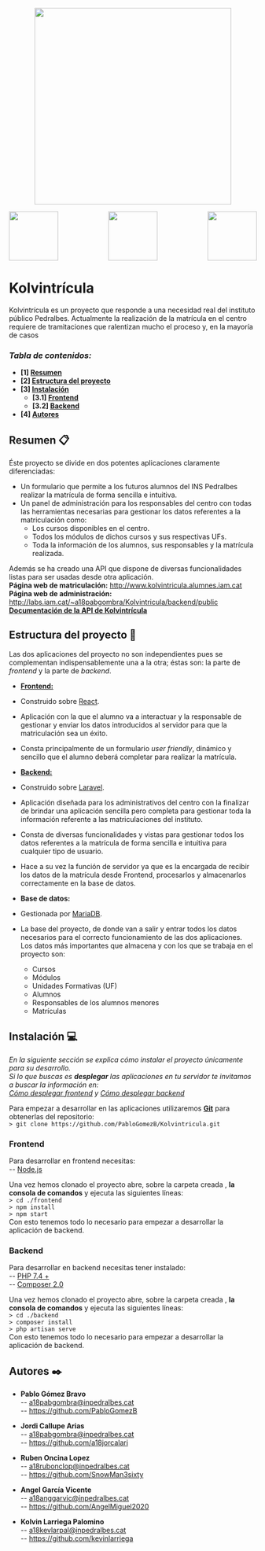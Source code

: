 <p align="center">
<img src="http://labs.iam.cat/~a18pabgombra/Kolvintricula/doc/logo.png" width="400">
</p>
<p align="center">
<img align="left" src="https://www.imuko.co/wp-content/uploads/2020/11/React-logo.png" width="100">
<img 
src="https://upload.wikimedia.org/wikipedia/commons/thumb/3/36/Logo.min.svg/1200px-Logo.min.svg.png" width="100">
<img align="right" src="https://upload.wikimedia.org/wikipedia/commons/thumb/c/ca/MariaDB_colour_logo.svg/1024px-MariaDB_colour_logo.svg.png" width="100">
</p>

# Kolvintrícula

Kolvintrícula es un proyecto que responde a una necesidad real del instituto público Pedralbes.
Actualmente la realización de la matrícula en el centro requiere de tramitaciones que ralentizan mucho el proceso y, en la mayoría de casos

### _Tabla de contenidos:_
* **[1]  [Resumen](#resumen-)**
* **[2]  [Estructura del proyecto](#estructura-del-proyecto-)**
 * **[3] [Instalación](#instalación-)**
	* **[3.1] [Frontend](#frontend)**
	* **[3.2] [Backend](#backend)**
* **[4]  [Autores](#autores-%EF%B8%8F-)**

## Resumen 📋

Éste proyecto se divide en dos potentes aplicaciones claramente diferenciadas:
*   Un formulario que permite a los futuros alumnos del INS Pedralbes realizar la matrícula de forma sencilla e intuitiva.
*   Un panel de administración para los responsables del centro con todas las herramientas necesarias para gestionar los datos referentes a la matriculación como:
    * Los cursos disponibles en el centro.
    * Todos los módulos de dichos cursos y sus respectivas UFs.
    * Toda la información de los alumnos, sus responsables y la matrícula realizada.

Además se ha creado una API que dispone de diversas funcionalidades listas para ser usadas desde otra aplicación.  
**Página web de matriculación:** http://www.kolvintricula.alumnes.iam.cat  
**Página web de administración:** http://labs.iam.cat/~a18pabgombra/Kolvintricula/backend/public  
**[Documentación de la API de Kolvintrícula](http://labs.iam.cat/~a18pabgombra/Kolvintricula/doc/API/html2-documentation-generated/)**

## Estructura del proyecto 📐

Las dos aplicaciones del proyecto no son independientes pues se complementan indispensablemente una a la otra; éstas son: la parte de _frontend_ y la parte de _backend_.

- **[Frontend:](./frontend "Frontend folder")**  
- Construido sobre [React](https://es.reactjs.org/).  
- Aplicación con la que el alumno va a interactuar y la responsable de gestionar y enviar los datos introducidos al servidor para que la matriculación sea un éxito.  
- Consta principalmente de un formulario *user friendly*, dinámico  y sencillo que el alumno deberá completar para realizar la matrícula. 

- **[Backend:](./backend "Backend folder")**  
- Construido sobre [Laravel](https://laravel.com/).      
- Aplicación diseñada para los administrativos del centro con la finalizar de brindar una aplicación sencilla pero completa para gestionar toda la información referente a las matriculaciones del instituto.   
- Consta de diversas funcionalidades y vistas para gestionar todos los datos referentes a la matrícula de forma sencilla e intuitiva para cualquier tipo de usuario.    
- Hace a su vez la función de servidor ya que es la encargada de recibir los datos de la matrícula desde Frontend, procesarlos y almacenarlos correctamente en la base de datos.

- **Base de datos:**
- Gestionada por [MariaDB](https://mariadb.org/).     
- La base del proyecto, de donde van a salir y entrar todos los datos necesarios para el correcto funcionamiento de las dos aplicaciones.  
Los datos más importantes que almacena y con los que se trabaja en el proyecto son:
	* Cursos
	* Módulos
	* Unidades Formativas (UF)
	* Alumnos
	* Responsables de los alumnos menores
	* Matrículas

## Instalación 💻

_En la siguiente sección se explica cómo instalar el proyecto únicamente para su desarrollo._   
_Si lo que buscas es **desplegar** las aplicaciones en tu servidor te invitamos a buscar la información en:  
[Cómo desplegar frontend](./frontend/README.md#despliegue) y [Cómo desplegar backend](./backend/README.md#despliegue)_

Para empezar a desarrollar en las aplicaciones utilizaremos **[Git](https://git-scm.com/)** para obtenerlas del repositorio:   
```> git clone https://github.com/PabloGomezB/Kolvintricula.git ```

### Frontend
Para desarrollar en frontend necesitas:   
-- [Node.js](https://nodejs.org/es/)

Una vez hemos clonado el proyecto abre, sobre la carpeta creada , **la consola de comandos** y ejecuta las siguientes líneas:   
```> cd ./frontend```   
```> npm install```   
```> npm start```   
Con esto tenemos todo lo necesario para empezar a desarrollar la aplicación de backend.

### Backend
Para desarrollar en backend necesitas tener instalado:   
-- [PHP 7.4 +](https://www.php.net/downloads.php)      
-- [Composer 2.0](https://getcomposer.org/)   

Una vez hemos clonado el proyecto abre, sobre la carpeta creada , **la consola de comandos** y ejecuta las siguientes líneas:   
```> cd ./backend```   
```> composer install```   
```> php artisan serve```   
Con esto tenemos todo lo necesario para empezar a desarrollar la aplicación de backend.  

## Autores ✒️

- **Pablo Gómez Bravo**   
-- a18pabgombra@inpedralbes.cat   
-- https://github.com/PabloGomezB  

- **Jordi Callupe Arias**  
--   a18pabgombra@inpedralbes.cat  
-- https://github.com/a18jorcalari  

- **Ruben Oncina Lopez**  
--   a18rubonclop@inpedralbes.cat  
-- https://github.com/SnowMan3sixty  

- **Angel García Vicente**  
-- a18anggarvic@inpedralbes.cat  
-- https://github.com/AngelMiguel2020  

- **Kolvin Larriega Palomino**  
--   a18kevlarpal@inpedralbes.cat  
-- https://github.com/kevinlarriega  
